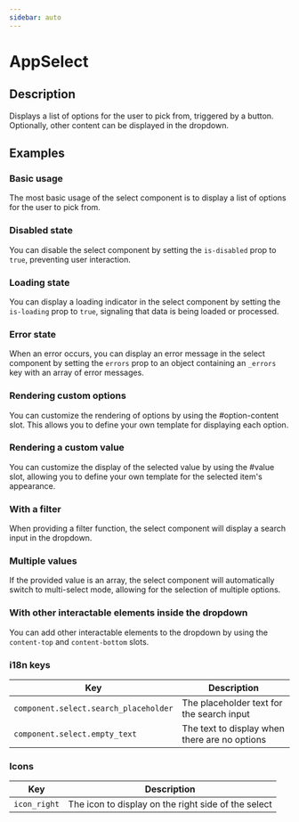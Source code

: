 ```yaml
---
sidebar: auto
---
```


# AppSelect

## Description

Displays a list of options for the user to pick from, triggered by a button. Optionally, other content can be displayed in the dropdown.

## Examples

### Basic usage
The most basic usage of the select component is to display a list of options for the user to pick from.

<ComponentPreview name="app-select/simple" />

### Disabled state
You can disable the select component by setting the `is-disabled` prop to `true`, preventing user interaction.

<ComponentPreview name="app-select/disabled" />

### Loading state
You can display a loading indicator in the select component by setting the `is-loading` prop to `true`, signaling that data is being loaded or processed.
<ComponentPreview name="app-select/loading" />

### Error state
When an error occurs, you can display an error message in the select component by setting the `errors` prop to an object containing an `_errors` key with an array of error messages.

<ComponentPreview name="app-select/error" />

### Rendering custom options
You can customize the rendering of options by using the #option-content slot. This allows you to define your own template for displaying each option.

<ComponentPreview name="app-select/custom-option" />

### Rendering a custom value
You can customize the display of the selected value by using the #value slot, allowing you to define your own template for the selected item's appearance.

<ComponentPreview name="app-select/custom-value" />

### With a filter 
When providing a filter function, the select component will display a search input in the dropdown.

<ComponentPreview name="app-select/with-search" />

### Multiple values
If the provided value is an array, the select component will automatically switch to multi-select mode, allowing for the selection of multiple options.

<ComponentPreview name="app-select/multiple" />

### With other interactable elements inside the dropdown
You can add other interactable elements to the dropdown by using the `content-top` and `content-bottom` slots.

<ComponentPreview name="app-select/clear-button" />

<!-- @include: ./app-select-meta.md -->

### i18n keys

| Key                  | Description                                   |
| -------------------- | --------------------------------------------- |
| `component.select.search_placeholder` | The placeholder text for the search input     |
| `component.select.empty_text`         | The text to display when there are no options |

### Icons

| Key                  | Description                                        |
| -------------------- |----------------------------------------------------|
| `icon_right`         | The icon to display on the right side of the select|
